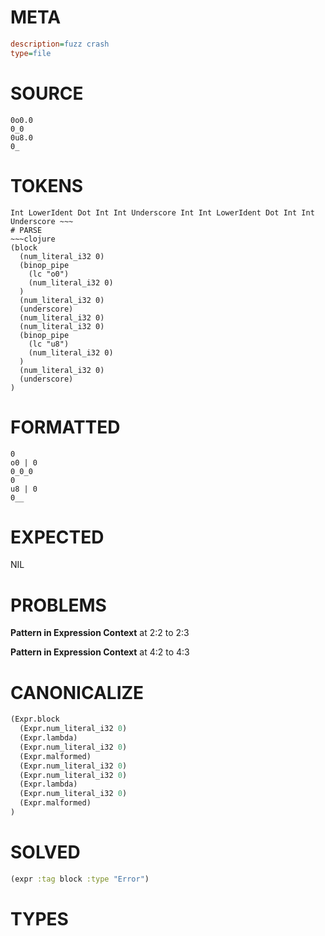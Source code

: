 # META
~~~ini
description=fuzz crash
type=file
~~~
# SOURCE
~~~roc
0o0.0
0_0
0u8.0
0_
~~~
# TOKENS
~~~text
Int LowerIdent Dot Int Int Underscore Int Int LowerIdent Dot Int Int Underscore ~~~
# PARSE
~~~clojure
(block
  (num_literal_i32 0)
  (binop_pipe
    (lc "o0")
    (num_literal_i32 0)
  )
  (num_literal_i32 0)
  (underscore)
  (num_literal_i32 0)
  (num_literal_i32 0)
  (binop_pipe
    (lc "u8")
    (num_literal_i32 0)
  )
  (num_literal_i32 0)
  (underscore)
)
~~~
# FORMATTED
~~~roc
0
o0 | 0
0_0_0
0
u8 | 0
0__
~~~
# EXPECTED
NIL
# PROBLEMS
**Pattern in Expression Context**
at 2:2 to 2:3

**Pattern in Expression Context**
at 4:2 to 4:3

# CANONICALIZE
~~~clojure
(Expr.block
  (Expr.num_literal_i32 0)
  (Expr.lambda)
  (Expr.num_literal_i32 0)
  (Expr.malformed)
  (Expr.num_literal_i32 0)
  (Expr.num_literal_i32 0)
  (Expr.lambda)
  (Expr.num_literal_i32 0)
  (Expr.malformed)
)
~~~
# SOLVED
~~~clojure
(expr :tag block :type "Error")
~~~
# TYPES
~~~roc
~~~
